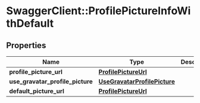# SwaggerClient::ProfilePictureInfoWithDefault

## Properties
Name | Type | Description | Notes
------------ | ------------- | ------------- | -------------
**profile_picture_url** | [**ProfilePictureUrl**](ProfilePictureUrl.md) |  | [optional] 
**use_gravatar_profile_picture** | [**UseGravatarProfilePicture**](UseGravatarProfilePicture.md) |  | 
**default_picture_url** | [**ProfilePictureUrl**](ProfilePictureUrl.md) |  | 


